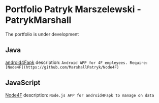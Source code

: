 # Portfolio Patryk Marszelewski - PatrykMarshall
The portfolio is under development

## Java
[android4Fapk](https://github.com/MarshallPatryk/android4Fapk)
description: ```Android APP for 4F empleyees. Require: [Node4F](https://github.com/MarshallPatryk/Node4F) ```

## JavaScript
[Node4F](https://github.com/MarshallPatryk/Node4F)
description: ```Node.js APP for android4Fapk to manage on data```
